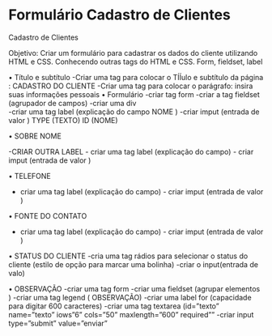 # Formulário Cadastro de Clientes
 Cadastro de Clientes


Objetivo: Criar um formulário para cadastrar os dados do cliente utilizando HTML e CSS. Conhecendo outras tags do HTML e CSS.
Form, fieldset, label  


•	Título e subtítulo
    -Criar uma tag para colocar o TÍÍulo e subtítulo da página : CADASTRO DO CLIENTE
    -Criar uma tag para colocar o parágrafo: insira suas informações pessoais
•	Formulário
                       -criar  tag form 
                       -criar  a tag  fieldset (agrupador de campos)
-criar uma div  
-criar uma tag label (explicação do campo NOME )
-criar imput (entrada de valor ) TYPE (TEXTO) ID (NOME)

•	SOBRE NOME 

  -CRIAR OUTRA LABEL 
           - criar uma tag label (explicação do campo)
            - criar imput (entrada de valor )

•	TELEFONE
- criar uma tag label (explicação do campo)
            - criar imput (entrada de valor )

•	FONTE DO CONTATO
- criar uma tag label (explicação do campo)
              - criar imput (entrada de valor )

•	STATUS DO CLIENTE
-cria uma tag rádios para selecionar  o status do cliente (estilo de opção para marcar uma bolinha)
-criar o input(entrada de valo)

•	OBSERVAÇÃO
-criar uma tag form 
-criar uma fieldset (agrupar elementos )
-criar uma tag legend ( OBSERVAÇÃO)
-criar uma label for (capacidade para digitar 600 caracteres)
-criar uma tag  textarea (id=”texto” name=”texto” iows”6” cols=”50” maxlength=”600” required””
-criar input type=”submit”  value=”enviar”
